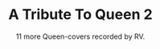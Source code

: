 ---
title: A Tribute To Queen 2
subtitle: 11 more Queen-covers recorded by RV.
year: 2012
format: music
img: /images/shop/a-tribute-to-queen-2.jpg
price: 15
shopUrl: "A+Tribute+To+Queen+2+(CD)+-+15+EUR"
---